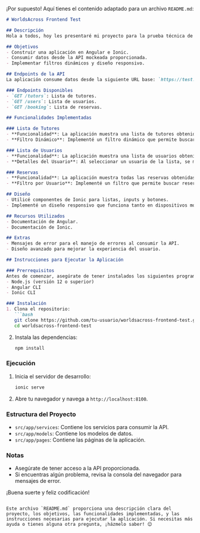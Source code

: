 ¡Por supuesto! Aquí tienes el contenido adaptado para un archivo `README.md`:

```markdown
# WorldsAcross Frontend Test

## Descripción
Hola a todos, hoy les presentaré mi proyecto para la prueba técnica de WorldsAcross. Esta aplicación está construida en Angular e Ionic y consume datos desde una API mockeada proporcionada. El objetivo principal es demostrar mis habilidades en el desarrollo frontend, incluyendo la implementación de filtros dinámicos y un diseño responsivo.

## Objetivos
- Construir una aplicación en Angular e Ionic.
- Consumir datos desde la API mockeada proporcionada.
- Implementar filtros dinámicos y diseño responsivo.

## Endpoints de la API
La aplicación consume datos desde la siguiente URL base: `https://test.worldsacross.com/api`

### Endpoints Disponibles
- `GET /tutors`: Lista de tutores.
- `GET /users`: Lista de usuarios.
- `GET /booking`: Lista de reservas.

## Funcionalidades Implementadas

### Lista de Tutores
- **Funcionalidad**: La aplicación muestra una lista de tutores obtenida del endpoint `/tutors`.
- **Filtro Dinámico**: Implementé un filtro dinámico que permite buscar tutores por su especialidad.

### Lista de Usuarios
- **Funcionalidad**: La aplicación muestra una lista de usuarios obtenida del endpoint `/users`.
- **Detalles del Usuario**: Al seleccionar un usuario de la lista, se muestran sus detalles en una nueva página.

### Reservas
- **Funcionalidad**: La aplicación muestra todas las reservas obtenidas del endpoint `/booking`.
- **Filtro por Usuario**: Implementé un filtro que permite buscar reservas por el nombre del usuario.

## Diseño
- Utilicé componentes de Ionic para listas, inputs y botones.
- Implementé un diseño responsivo que funciona tanto en dispositivos móviles como en desktop.

## Recursos Utilizados
- Documentación de Angular.
- Documentación de Ionic.

## Extras 
- Mensajes de error para el manejo de errores al consumir la API.
- Diseño avanzado para mejorar la experiencia del usuario.

## Instrucciones para Ejecutar la Aplicación

### Prerrequisitos
Antes de comenzar, asegúrate de tener instalados los siguientes programas:
- Node.js (versión 12 o superior)
- Angular CLI
- Ionic CLI

### Instalación
1. Clona el repositorio:
   ```bash
   git clone https://github.com/tu-usuario/worldsacross-frontend-test.git
   cd worldsacross-frontend-test
   ```

2. Instala las dependencias:
   ```bash
   npm install
   ```

### Ejecución
1. Inicia el servidor de desarrollo:
   ```bash
   ionic serve
   ```

2. Abre tu navegador y navega a `http://localhost:8100`.

### Estructura del Proyecto
- `src/app/services`: Contiene los servicios para consumir la API.
- `src/app/models`: Contiene los modelos de datos.
- `src/app/pages`: Contiene las páginas de la aplicación.

### Notas
- Asegúrate de tener acceso a la API proporcionada.
- Si encuentras algún problema, revisa la consola del navegador para mensajes de error.


¡Buena suerte y feliz codificación!
```

Este archivo `README.md` proporciona una descripción clara del proyecto, los objetivos, las funcionalidades implementadas, y las instrucciones necesarias para ejecutar la aplicación. Si necesitas más ayuda o tienes alguna otra pregunta, ¡házmelo saber! 😊